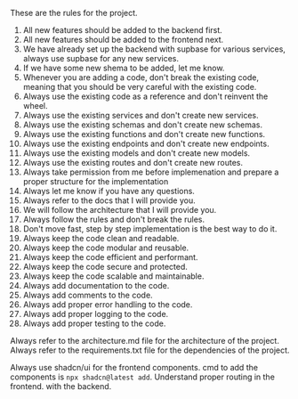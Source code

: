 These are the rules for the project.

1. All new features should be added to the backend first.
2. All new features should be added to the frontend next. 
3. We have already set up the backend with supbase for various services, always use supbase for any new services.
4. If we have some new shema to be added, let me know. 
5. Whenever you are adding a code, don't break the existing code, meaning that you should be very careful with the existing code.
6. Always use the existing code as a reference and don't reinvent the wheel.
7. Always use the existing services and don't create new services.
8. Always use the existing schemas and don't create new schemas.
9. Always use the existing functions and don't create new functions.
10. Always use the existing endpoints and don't create new endpoints.
11. Always use the existing models and don't create new models.
12. Always use the existing routes and don't create new routes.
13. Always take permission from me before implemenation and prepare a proper structure for the implementation
14. Always let me know if you have any questions.
15. Always refer to the docs that I will provide you.
16. We will follow the architecture that I will provide you.
17. Always follow the rules and don't break the rules.
18. Don't move fast, step by step implementation is the best way to do it.
19. Always keep the code clean and readable.
20. Always keep the code modular and reusable.
21. Always keep the code efficient and performant.
22. Always keep the code secure and protected.
23. Always keep the code scalable and maintainable.
24. Always add documentation to the code.
25. Always add comments to the code.
26. Always add proper error handling to the code.
27. Always add proper logging to the code.
28. Always add proper testing to the code.

Always refer to the architecture.md file for the architecture of the project.
Always refer to the requirements.txt file for the dependencies of the project.

Always use shadcn/ui for the frontend components. cmd to add the components is `npx shadcn@latest add`.
Understand proper routing in the frontend. with the backend.
